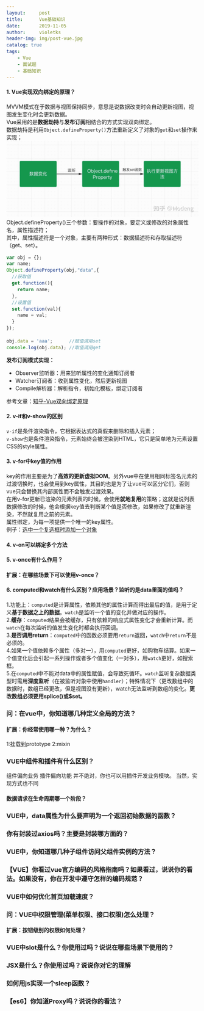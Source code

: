 ```yaml
---
layout:     post
title:      Vue基础知识
date:       2019-11-05
author:     violetks
header-img: img/post-vue.jpg
catalog: true
tags:
    - Vue
    - 面试题
    - 基础知识
---
```


#### 1. Vue实现双向绑定的原理？
MVVM模式在于数据与视图保持同步，意思是说数据改变时会自动更新视图，视图发生变化时会更新数据。<br>
Vue采用的是**数据劫持**与**发布订阅**相结合的方式实现双向绑定。<br>
数据劫持是利用`Object.defineProperty()`方法重新定义了对象的`get`和`set`操作来实现；<br>
![](/img/post-vue-d.jpg)<br>
Object.defineProperty()三个参数：要操作的对象，要定义或修改的对象属性名，属性描述符；<br>
其中，属性描述符是一个对象，主要有两种形式：数据描述符和存取描述符（get、set）。<br>
```javascript
var obj = {};
var name;
Object.defineProperty(obj,"data",{
  //获取值
  get.function(){
    return name;
  },
  //设置值
  set.function(val){
    name = val;
  }
});

obj.data = 'aaa';      //赋值调用set
console.log(obj.data); //取值调用get
```
**发布订阅模式实现：**<br>
- Observer监听器：用来监听属性的变化通知订阅者<br>
- Watcher订阅者：收到属性变化，然后更新视图<br>
- Compile解析器：解析指令，初始化模板，绑定订阅者<br>

参考文章：[知乎-Vue双向绑定原理](https://zhuanlan.zhihu.com/p/47541415?app=zhihulite&utm_campaign=lite_share&invite_code=8RBQBQ&sign=MTU3NTQ3MTczMjg2OA%3D%3D&ADUIN=1216612753&ADSESSION=1575638825&ADTAG=CLIENT.QQ.5603_.0&ADPUBNO=26933)

#### 2. v-if和v-show的区别
`v-if`是条件渲染指令，它根据表达式的真假来删除和插入元素；<br>
`v-show`也是条件渲染指令，元素始终会被渲染到HTML，它只是简单地为元素设置CSS的style属性。<br>

#### 3. v-for中key值的作用
key的作用主要是为了**高效的更新虚拟DOM**。另外vue中在使用相同标签名元素的过渡切换时，也会使用到key属性，其目的也是为了让vue可以区分它们，否则vue只会替换其内部属性而不会触发过渡效果。<br>
在用v-for更新已渲染的元素列表的时候，会使用**就地复用**的策略；这就是说列表数据修改的时候，他会根据key值去判断某个值是否修改，如果修改了就重新渲染，不然就复用之前的元素。<br>
属性绑定，为每一项提供一个唯一的key属性。<br>
例子：[选中一个复选框时添加一个对象](https://blog.csdn.net/Originally_M/article/details/89916856)<br>

#### 4. v-on可以绑定多个方法

#### 5. v-once有什么作用？
#### 扩展：在哪些场景下可以使用v-once？

#### 6. computed和watch有什么区别？应用场景？监听的是data里面的值吗？
1.功能上：`computed`是计算属性，依赖其他的属性计算而得出最后的值，是用于定义**基于数据之上的数据**。`watch`是监听一个值的变化并做对应的操作。<br>
2.**缓存**：`computed`结果会被缓存，只有依赖的响应式属性变化才会重新计算。而`watch`在每次监听的值发生变化时都会执行回调。<br>
3.**是否调用return**：`computed`中的函数必须要用`return`返回，`watch`中`return`不是必须的。<br>
4.如果一个值依赖多个属性（多对一），用`computed`更好，如购物车结算。如果一个值变化后会引起一系列操作或者多个值变化（一对多），用`watch`更好，如搜索框。<br>
5.在`computed`中不能对data中的属性赋值，会导致死循环。`watch`监听复杂数据类型时需用**深度监听**（在被监听对象中使用`handler`）；特殊情况下（更改数组中的数据时，数组已经更改，但是视图没有更新），watch无法监听到数组的变化。**更改数组必须要用splice()或$set。**<br>
### 问：在vue中，你知道哪几种定义全局的方法？
#### 扩展：你经常使用哪一种？为什么？

1:挂载到prototype
2:mixin

### VUE中组件和插件有什么区别？

组件偏向业务
插件偏向功能
并不绝对，你也可以用插件开发业务模块。
当然，实现方式也不同

#### 数据请求在生命周期哪一个阶段？

### VUE中，data属性为什么要声明为一个返回初始数据的函数？

### 你有封装过axios吗？主要是封装哪方面的？

### VUE中，你知道哪几种子组件访问父组件实例的方法？

### 【VUE】你看过vue官方编码的风格指南吗？如果看过，说说你的看法。如果没有，你在开发中遵守怎样的编码规范？

### VUE中如何优化首页加载速度？

### 问：VUE中权限管理(菜单权限、接口权限)怎么处理？
#### 扩展：按钮级别的权限如何处理？

### VUE中slot是什么？你使用过吗？说说在哪些场景下使用的？

### JSX是什么？你使用过吗？说说你对它的理解

### 如何用js实现一个sleep函数？

### 【es6】你知道Proxy吗？说说你的看法？
